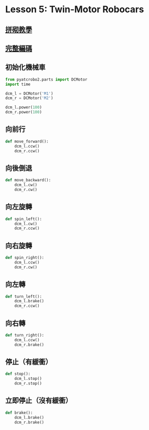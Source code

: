 # Lesson 5: Twin-Motor Robocars

## [拼砌教學](https://www.artec-kk.co.jp/school/cl/textbooks/material_en/topic_6-1/6-1_build_E.pdf)

## [完整編碼](./lesson5_extra.md)

## 初始化機械車

```python
from pyatcrobo2.parts import DCMotor
import time

dcm_l = DCMotor('M1')
dcm_r = DCMotor('M2')

dcm_l.power(100)
dcm_r.power(100)
```

## 向前行

```python
def move_forward():
    dcm_l.ccw()
    dcm_r.ccw()
```

## 向後倒退

```python
def move_backward():
    dcm_l.cw()
    dcm_r.cw()
```

## 向左旋轉

```python
def spin_left():
    dcm_l.cw()
    dcm_r.ccw()
```

## 向右旋轉

```python
def spin_right():
    dcm_l.ccw()
    dcm_r.cw()
```

## 向左轉

```python
def turn_left():
    dcm_l.brake()
    dcm_r.ccw()
```

## 向右轉

```python
def turn_right():
    dcm_l.ccw()
    dcm_r.brake()
```

## 停止（有緩衝）

```python
def stop():
    dcm_l.stop()
    dcm_r.stop()
```

## 立即停止（沒有緩衝）

```python
def brake():
    dcm_l.brake()
    dcm_r.brake()
```
